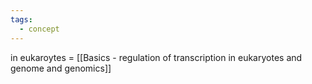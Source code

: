 ```yaml
---
tags:
  - concept
---
```


in eukaroytes = [[Basics - regulation of transcription in eukaryotes and genome and genomics]]